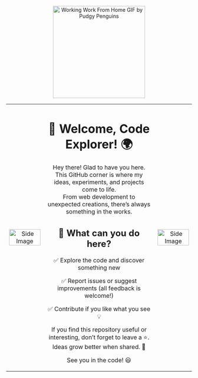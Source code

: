
<p align="center">
  <img src="https://github.com/user-attachments/assets/a3a60c27-5209-47e4-bbdb-877d85eaad21" alt="Working Work From Home GIF by Pudgy Penguins" width="250">
</p>


<table width="100%" style="border-collapse: collapse; border: none;">
  <tr>
    <td width="20%" align="center" style="border: none;">
      <img src="https://github.com/user-attachments/assets/e8ec5002-f34c-43c1-bb5c-8bb906d015f0" alt="Side Image" width="100%">
    </td>
    <td width="60%" align="center" style="border: none;">
      <h1>🚀 Welcome, Code Explorer! 🌍</h1>
      <p>
        Hey there! Glad to have you here. This GitHub corner is where my ideas, experiments, and projects come to life.<br>
        From web development to unexpected creations, there’s always something in the works.
      </p>
      <h2>🌟 What can you do here?</h2>
      <p>✅ Explore the code and discover something new</p>
      <p>✅ Report issues or suggest improvements (all feedback is welcome!)</p>
      <p>✅ Contribute if you like what you see 💡</p>
      <p>
        If you find this repository useful or interesting, don’t forget to leave a ⭐.<br>
        Ideas grow better when shared. 🚀
      </p>
      <p>See you in the code! 😃</p>
    </td>
    <td width="20%" align="center" style="border: none;">
      <img src="https://github.com/user-attachments/assets/e8ec5002-f34c-43c1-bb5c-8bb906d015f0" alt="Side Image" width="100%">
    </td>
  </tr>
</table>
